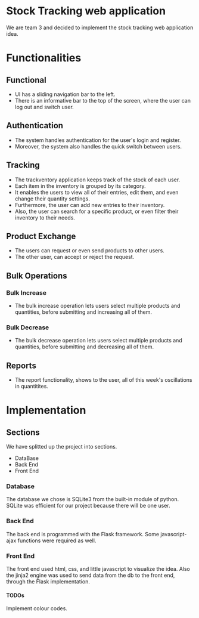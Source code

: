 # Stock Tracking web application

We are team 3 and decided to implement the stock tracking web application idea.

# Functionalities

## Functional
- UI has a sliding navigation bar to the left.
- There is an informative bar to the top of the screen, where the user can log out and switch user.

## Authentication
- The system handles authentication for the user's login and register.
- Moreover, the system also handles the quick switch between users.

## Tracking
- The trackventory application keeps track of the stock of each user.
- Each item in the inventory is grouped by its category.
- It enables the users to view all of their entries, edit them, and even change their quantity settings.
- Furthermore, the user can add new entries to their inventory.
- Also, the user can search for a specific product, or even filter their inventory to their needs.

## Product Exchange
- The users can request or even send products to other users.
- The other user, can accept or reject the request.

## Bulk Operations
### Bulk Increase
- The bulk increase operation lets users select multiple products and quantities, before submitting and increasing all of them.
### Bulk Decrease
- The bulk decrease operation lets users select multiple products and quantities, before submitting and decreasing all of them.

## Reports
- The report functionality, shows to the user, all of this week's oscillations in quantitites.

# Implementation
## Sections
We have splitted up the project into sections.
- DataBase
- Back End
- Front End

### Database
The database we chose is SQLite3 from the built-in module of python. SQLite was efficient for our project because there will be one user.

### Back End
The back end is programmed with the Flask framework. Some javascript-ajax functions were required as well.

### Front End
The front end used html, css, and little javascript to visualize the idea. Also the jinja2 engine was used to send data from the db to the front end, through the Flask implementation.


#### TODOs
Implement colour codes.